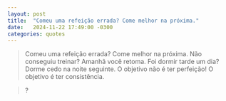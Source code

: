 ```yaml
---
layout: post
title:  "Comeu uma refeição errada? Come melhor na próxima."
date:   2024-11-22 17:49:00 -0300
categories: quotes
---
```

>Comeu uma refeição errada? Come melhor na próxima. Não conseguiu treinar? Amanhã você retoma. Foi dormir tarde um dia? Dorme cedo na noite seguinte. O objetivo não é ter perfeição! O objetivo é ter consistência.

>?
